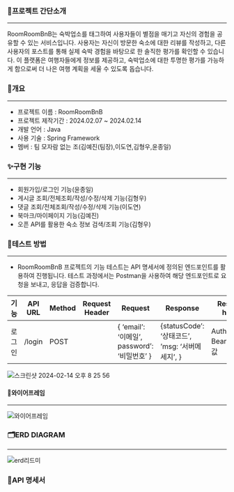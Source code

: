 ### 🌟프로젝트 간단소개
**********************
RoomRoomBnB는 숙박업소를 태그하여 사용자들이 별점을 매기고 자신의 경험을 공유할 수 있는 서비스입니다. 사용자는 자신이 방문한 숙소에 대한 리뷰를 작성하고, 다른 사용자의 포스트를 통해 실제 숙박 경험을 바탕으로 한 솔직한 평가를 확인할 수 있습니다. 이 플랫폼은 여행자들에게 정보를 제공하고, 숙박업소에 대한 투명한 평가를 가능하게 함으로써 더 나은 여행 계획을 세울 수 있도록 돕습니다.
### 📄개요
*********************
* 프로젝트 이름 : RoomRoomBnB
* 프로젝트 제작기간 : 2024.02.07 ~ 2024.02.14
* 개발 언어 : Java
* 사용 기술 : Spring Framework
* 멤버 : 팀 모자람 없는 조(김예진(팀장),이도연,김형우,윤종일)
### ✨구현 기능
**************
* 회원가입/로그인 기능(윤종일)
* 게시글 조회/전체조회/작성/수정/삭제 기능(김형우)
* 댓글 조회/전체조회/작성/수정/삭제 기능(이도연)
* 북마크/마이페이지 기능(김예진)
* 오픈 API를 활용한 숙소 정보 검색/조회 기능(김형우)
### 🧪테스트 방법
**************
* RoomRoomBnB 프로젝트의 기능 테스트는 API 명세서에 정의된 엔드포인트를 활용하여 진행됩니다. 테스트 과정에서는 Postman을 사용하여 해당 엔드포인트로 요청을 보내고, 응답을 검증합니다.

| 기능 | API URL | Method | Request Header | Request | Response | Response header |
| ---- | ---- | ---- | ---- | ---- | ---- | ---- |
| 로그인 | /login | POST |  | { ‘email’: ‘이메일’, password’: ‘비밀번호’ } | {statusCode’: ‘상태코드’, ’msg: ‘서버메세지’, } | Authorization: Bearer + 토큰값 |
![스크린샷 2024-02-14 오후 8 25 56](https://github.com/RoomRoomBnB/demo-repository/assets/47919911/266412d9-ec92-478b-8f74-8553337f0bde)


#### 📐와이어프레임
****************
![와이어프레임](https://github.com/RoomRoomBnB/roombnb/assets/47919911/245004a2-fe13-4fd9-8c8b-8f7900b16f2a)
### 🗂️ERD DIAGRAM
*****************
![erd리드미](https://github.com/RoomRoomBnB/roombnb/assets/47919911/6fb7df3a-8868-4492-bfe9-e406d993bf8b)
### 📜API 명세서
